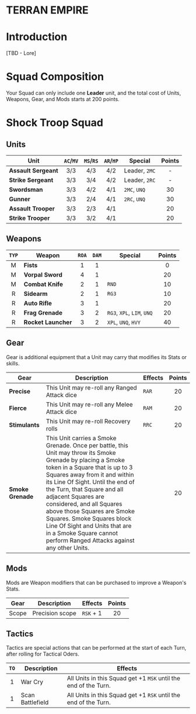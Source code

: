 # TERRAN EMPIRE

# Introduction

[TBD - Lore]

# Squad Composition

Your Squad can only include one **Leader** unit, and the total cost of Units, Weapons, Gear, and Mods starts at 200 points.

# Shock Troop Squad

## Units

|Unit|`AC`/`MV`|`MS`/`RS`|`AR`/`HP`|Special|Points|
|-----|:-----:|:-----:|:----:|-----|:-----:|
|**Assault Sergeant**|3/3|4/3|4/2|Leader, `2MC`|-|
|**Strike Sergeant**|3/3|3/4|4/2|Leader, `2RC`|-|
|**Swordsman**|3/3|4/2|4/1|`2MC`, `UNQ`|30|
|**Gunner**|3/3|2/4|4/1|`2RC`, `UNQ`|30|
|**Assault Trooper**|3/3|2/3|4/1||20|
|**Strike Trooper**|3/3|3/2|4/1||20|

## Weapons

|`TYP`|Weapon|`ROA`|`DAM`|Special|Points|
|:-----:|-----|:-----:|:-----:|-----|:-----:|
|M|**Fists**|1|1||0|
|M|**Vorpal Sword**|4|1||20|
|M|**Combat Knife**|2|1|`RND`|10|
|R|**Sidearm**|2|1|`RG3`|10|
|R|**Auto Rifle**|3|1||20|
|R|**Frag Grenade**|3|2|`RG3`, `XPL`, `LIM`, `UNQ`|20|
|R|**Rocket Launcher**|3|2|`XPL`, `UNQ`, `HVY`|40|

## Gear

Gear is additional equipment that a Unit may carry that modifies its Stats or skills.

|Gear|Description|Effects|Points|
|-----|-----|-----|:-----:|
|**Precise**|This Unit may re-roll any Ranged Attack dice|`RAR`|20|
|**Fierce**|This Unit may re-roll any Melee Attack dice|`RAM`|20|
|**Stimulants**|This Unit may re-roll Recovery rolls|`RRC`|20|
|**Smoke Grenade**|This Unit carries a Smoke Grenade. Once per battle, this Unit may throw its Smoke Grenade by placing a Smoke token in a Square that is up to 3 Squares away from it and within its Line Of Sight. Until the end of the Turn, that Square and all adjacent Squares are considered, and all Squares above those Squares are Smoke Squares. Smoke Squares block Line Of Sight and Units that are in a Smoke Square cannot perform Ranged Attacks against any other Units.||20|

## Mods

Mods are Weapon modifiers that can be purchased to improve a Weapon's Stats.

|Gear|Description|Effects|Points|
|-----|-----|-----|:-----:|
|Scope|Precision scope|`RSK` + 1|20|

## Tactics

Tactics are special actions that can be performed at the start of each Turn, after rolling for Tactical Oders.

|`TO`|Description|Effects|
|:-----:|-----|-----|
|1|War Cry|All Units in this Squad get +1 `MSK` until the end of the Turn.|
|1|Scan Battlefield|All Units in this Squad get +1 `RSK` until the end of the Turn.|

